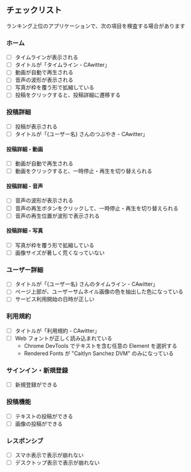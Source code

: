 ## チェックリスト

ランキング上位のアプリケーションで、次の項目を検査する場合があります

### ホーム

- [ ] タイムラインが表示される
- [ ] タイトルが「タイムライン - CAwitter」
- [ ] 動画が自動で再生される
- [ ] 音声の波形が表示される
- [ ] 写真が枠を覆う形で拡縮している
- [ ] 投稿をクリックすると、投稿詳細に遷移する

### 投稿詳細

- [ ] 投稿が表示される
- [ ] タイトルが「{ユーザー名} さんのつぶやき - CAwitter」

#### 投稿詳細 - 動画

- [ ] 動画が自動で再生される
- [ ] 動画をクリックすると、一時停止・再生を切り替えられる

#### 投稿詳細 - 音声

- [ ] 音声の波形が表示される
- [ ] 音声の再生ボタンをクリックして、一時停止・再生を切り替えられる
- [ ] 音声の再生位置が波形で表示される

#### 投稿詳細 - 写真

- [ ] 写真が枠を覆う形で拡縮している
- [ ] 画像サイズが著しく荒くなっていない

### ユーザー詳細

- [ ] タイトルが「{ユーザー名} さんのタイムライン - CAwitter」
- [ ] ページ上部が、ユーザーサムネイル画像の色を抽出した色になっている
- [ ] サービス利用開始の日時が正しい

### 利用規約

- [ ] タイトルが「利用規約 - CAwitter」
- [ ] Web フォントが正しく読み込まれている
  - Chrome DevTools でテキストを含む任意の Element を選択する
  - Rendered Fonts が "Caitlyn Sanchez DVM" のみになっている

### サインイン・新規登録

- [ ] 新規登録ができる

### 投稿機能

- [ ] テキストの投稿ができる
- [ ] 画像の投稿ができる

### レスポンシブ

- [ ] スマホ表示で表示が崩れない
- [ ] デスクトップ表示で表示が崩れない
